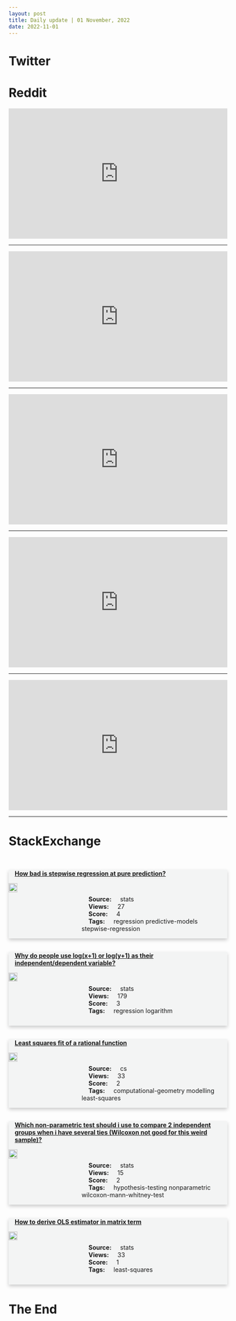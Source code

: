 ```yaml
---
layout: post
title: Daily update | 01 November, 2022
date: 2022-11-01
---
```


<script async src="https://platform.twitter.com/widgets.js" charset="utf-8"></script>


<script src='https://storage.ko-fi.com/cdn/scripts/overlay-widget.js'></script>
<script>
  kofiWidgetOverlay.draw('themldojo', {
    'type': 'floating-chat',
    'floating-chat.donateButton.text': 'Support me',
    'floating-chat.donateButton.background-color': '#f45d22',
    'floating-chat.donateButton.text-color': '#fff'
  });
</script>

# Twitter 

<blockquote class="twitter-tweet"><a href="https://twitter.com/PIBKohima/status/1586991635245694977"></a></blockquote>

<blockquote class="twitter-tweet"><a href="https://twitter.com/svpino/status/1587051794626068480"></a></blockquote>

<blockquote class="twitter-tweet"><a href="https://twitter.com/spacy_io/status/1587102614700826633"></a></blockquote>

<blockquote class="twitter-tweet"><a href="https://twitter.com/jblefevre60/status/1586982907481989120"></a></blockquote>

<blockquote class="twitter-tweet"><a href="https://twitter.com/aleszubajak/status/1587103570494644227"></a></blockquote>

<blockquote class="twitter-tweet"><a href="https://twitter.com/ylecun/status/1587018105300975616"></a></blockquote>

<blockquote class="twitter-tweet"><a href="https://twitter.com/huggingface/status/1587146819464830977"></a></blockquote>

<blockquote class="twitter-tweet"><a href="https://twitter.com/GoogleAI/status/1587128145538260992"></a></blockquote>

<blockquote class="twitter-tweet"><a href="https://twitter.com/karpathy/status/1587202351999627264"></a></blockquote>

<blockquote class="twitter-tweet"><a href="https://twitter.com/DeepLearningAI_/status/1587097063099187200"></a></blockquote>

# Reddit 

<iframe id="reddit-embed" src="https://www.redditmedia.com/r/datascience/comments/yik3k5/happy_halloween_pandas?ref_source=embed&amp;ref=share&amp;embed=true" sandbox="allow-scripts allow-same-origin allow-popups" style="border: none;" height="300" width="100%" scrolling="yes"></iframe>
<hr style="width:100%;text-align:left;margin-left:0">
<iframe id="reddit-embed" src="https://www.redditmedia.com/r/MachineLearning/comments/yhx3g3/p_explain_paper_a_better_way_to_read_academic?ref_source=embed&amp;ref=share&amp;embed=true" sandbox="allow-scripts allow-same-origin allow-popups" style="border: none;" height="300" width="100%" scrolling="yes"></iframe>
<hr style="width:100%;text-align:left;margin-left:0">
<iframe id="reddit-embed" src="https://www.redditmedia.com/r/dataengineering/comments/yie8d0/you_shall_pass?ref_source=embed&amp;ref=share&amp;embed=true" sandbox="allow-scripts allow-same-origin allow-popups" style="border: none;" height="300" width="100%" scrolling="yes"></iframe>
<hr style="width:100%;text-align:left;margin-left:0">
<iframe id="reddit-embed" src="https://www.redditmedia.com/r/datascience/comments/yik5ze/a_poem_for_monday_written_by_my_neural_network?ref_source=embed&amp;ref=share&amp;embed=true" sandbox="allow-scripts allow-same-origin allow-popups" style="border: none;" height="300" width="100%" scrolling="yes"></iframe>
<hr style="width:100%;text-align:left;margin-left:0">
<iframe id="reddit-embed" src="https://www.redditmedia.com/r/MachineLearning/comments/yijfkw/news_the_stack_3_tb_of_permissively_licensed?ref_source=embed&amp;ref=share&amp;embed=true" sandbox="allow-scripts allow-same-origin allow-popups" style="border: none;" height="300" width="100%" scrolling="yes"></iframe>
<hr style="width:100%;text-align:left;margin-left:0">

<style>
.card {
box-shadow: 0 4px 8px 0 rgba(0,0,0,0.2);
transition: 0.3s;
width: 100%;
background-color: #F3F4F4;
}
p{
    margin-left:  3em;
    padding-top: 1em;
}
.part2{
    display: grid;
    grid-template-columns: 1fr 3fr;
}
h4{
    margin: 1em;
}

.card:hover {
box-shadow: 0 8px 16px 0 rgba(0,0,0,0.2);
}
b {
padding: 2px 16px;
}
</style>
  
# StackExchange 


  <br>
  <div class="card">
  <h4><a href='https://stats.stackexchange.com/questions/594106/how-bad-is-stepwise-regression-at-pure-prediction'>How bad is stepwise regression at pure prediction?</a></h4> 
  <div class="part2">
      <img src="https://cdn.sstatic.net/Sites/stats/Img/apple-touch-icon@2.png?v=344f57aa10cc" alt="Img missing!" style="width:40%">
      <p><b>Source:</b> stats<br><b>Views:</b> 27<br><b>Score:</b> 4<br><b>Tags:</b> <span class="badge badge-dark">regression</span> <span class="badge badge-dark">predictive-models</span> <span class="badge badge-dark">stepwise-regression</span></p> 
  </div>
  </div>
      
  <br>
  <div class="card">
  <h4><a href='https://stats.stackexchange.com/questions/594109/why-do-people-use-logx1-or-logy1-as-their-independent-dependent-variable'>Why do people use log(x+1) or log(y+1) as their independent/dependent variable?</a></h4> 
  <div class="part2">
      <img src="https://cdn.sstatic.net/Sites/stats/Img/apple-touch-icon@2.png?v=344f57aa10cc" alt="Img missing!" style="width:40%">
      <p><b>Source:</b> stats<br><b>Views:</b> 179<br><b>Score:</b> 3<br><b>Tags:</b> <span class="badge badge-dark">regression</span> <span class="badge badge-dark">logarithm</span></p> 
  </div>
  </div>
      
  <br>
  <div class="card">
  <h4><a href='https://cs.stackexchange.com/questions/155073/least-squares-fit-of-a-rational-function'>Least squares fit of a rational function</a></h4> 
  <div class="part2">
      <img src="https://cdn.sstatic.net/Sites/cs/Img/apple-touch-icon@2.png?v=324a3e0c2b03" alt="Img missing!" style="width:40%">
      <p><b>Source:</b> cs<br><b>Views:</b> 33<br><b>Score:</b> 2<br><b>Tags:</b> <span class="badge badge-dark">computational-geometry</span> <span class="badge badge-dark">modelling</span> <span class="badge badge-dark">least-squares</span></p> 
  </div>
  </div>
      
  <br>
  <div class="card">
  <h4><a href='https://stats.stackexchange.com/questions/594188/which-non-parametric-test-should-i-use-to-compare-2-independent-groups-when-i-ha'>Which non-parametric test should i use to compare 2 independent groups when i have several ties (Wilcoxon not good for this weird sample)?</a></h4> 
  <div class="part2">
      <img src="https://cdn.sstatic.net/Sites/stats/Img/apple-touch-icon@2.png?v=344f57aa10cc" alt="Img missing!" style="width:40%">
      <p><b>Source:</b> stats<br><b>Views:</b> 15<br><b>Score:</b> 2<br><b>Tags:</b> <span class="badge badge-dark">hypothesis-testing</span> <span class="badge badge-dark">nonparametric</span> <span class="badge badge-dark">wilcoxon-mann-whitney-test</span></p> 
  </div>
  </div>
      
  <br>
  <div class="card">
  <h4><a href='https://stats.stackexchange.com/questions/594153/how-to-derive-ols-estimator-in-matrix-term'>How to derive OLS estimator in matrix term</a></h4> 
  <div class="part2">
      <img src="https://cdn.sstatic.net/Sites/stats/Img/apple-touch-icon@2.png?v=344f57aa10cc" alt="Img missing!" style="width:40%">
      <p><b>Source:</b> stats<br><b>Views:</b> 33<br><b>Score:</b> 1<br><b>Tags:</b> <span class="badge badge-dark">least-squares</span></p> 
  </div>
  </div>
      
# The End